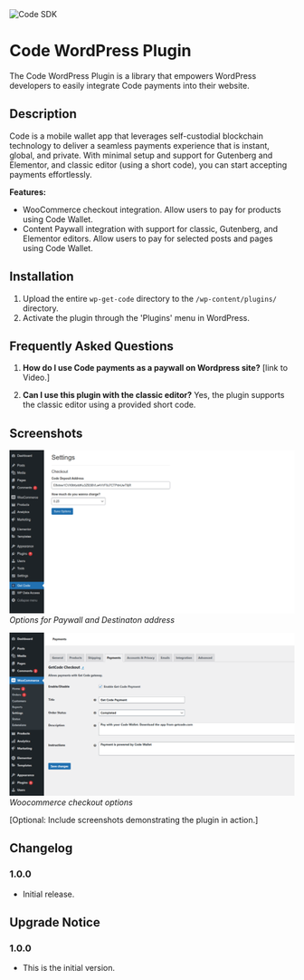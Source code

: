 <img width="1280" alt="Code SDK" src="https://github.com/code-payments/code-sdk/assets/623790/78166c02-1d24-49b0-ae95-13f5aaff15b2">


# Code WordPress Plugin

The Code WordPress Plugin is a library that empowers WordPress developers to easily integrate Code payments into their website.

## Description

Code is a mobile wallet app that leverages self-custodial blockchain technology to deliver a seamless payments experience that is instant, global, and private. With minimal setup and support for Gutenberg and Elementor, and classic editor (using a short code), you can start accepting payments effortlessly.

**Features:**
- WooCommerce checkout integration. Allow users to pay for products using Code Wallet.
- Content Paywall integration with support for classic, Gutenberg, and Elementor editors. Allow users to pay for selected posts and pages using Code Wallet.

## Installation

1. Upload the entire `wp-get-code` directory to the `/wp-content/plugins/` directory.
2. Activate the plugin through the 'Plugins' menu in WordPress.

## Frequently Asked Questions

1. **How do I use Code payments as a paywall on Wordpress site?**
   [link to Video.]

2. **Can I use this plugin with the classic editor?**
   Yes, the plugin supports the classic editor using a provided short code.


## Screenshots

![Screenshot 1](assets/screenshot-1.png)
*Options for Paywall and Destinaton address*

![Screenshot 2](assets/screenshot-2.png)
*Woocommerce checkout options*

[Optional: Include screenshots demonstrating the plugin in action.]

## Changelog

### 1.0.0
- Initial release.

## Upgrade Notice

### 1.0.0
- This is the initial version.
